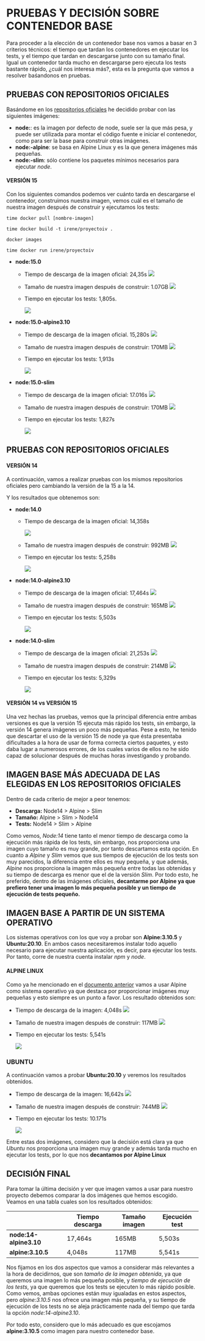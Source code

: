 # PRUEBAS Y DECISIÓN SOBRE CONTENEDOR BASE
Para proceder a la elección de un contenedor base nos vamos a basar en 3 criterios técnicos: el tiempo que tardan los contenedores en ejecutar los tests, y el tiempo que tardan en descargarse junto con su tamaño final.
Igual un contenedor tarda mucho en descargarse pero ejecuta los tests bastante rápido, ¿cuál nos interesa más?, esta es la pregunta que vamos a resolver baśandonos en pruebas.

## PRUEBAS CON REPOSITORIOS OFICIALES
Basándome en los [repositorios oficiales](https://hub.docker.com/_/node) he decidido probar con las siguientes imágenes:
- **node:<version>**: es la imagen por defecto de node, suele ser la que más pesa, y puede ser utilizada para montar el código fuente e iniciar el contenedor, como para ser la base para construir otras imágenes.
- **node:<version>-alpine**: se basa en Alpine Linux y es la que genera imágenes más pequeñas.
- **node:<version>-slim**: sólo contiene los paquetes mínimos necesarios para ejecutar *node*.

#### VERSIÓN 15
Con los siguientes comandos podemos ver cuánto tarda en descargarse el contenedor, construimos nuestra imagen, vemos cuál es el tamaño de nuestra imagen después de construir y ejecutamos los tests:
~~~
time docker pull [nombre-imagen]

time docker build -t irene/proyectoiv .

docker images

time docker run irene/proyectoiv
~~~

- **node:15.0**
  - Tiempo de descarga de la imagen oficial: 24,35s
    ![](imagenes/descarga-node15.png)
  - Tamaño de nuestra imagen después de construir: 1.07GB
    ![](imagenes/tamaño-node15.png)
  - Tiempo en ejecutar los tests: 1,805s.

    ![](imagenes/test-node15.png)

- **node:15.0-alpine3.10**
  - Tiempo de descarga de la imagen oficial. 15,280s
    ![](imagenes/descarga-alpine15.png)
  - Tamaño de nuestra imagen después de construir: 170MB
    ![](imagenes/tamaño-alpine15.png)
  - Tiempo en ejecutar los tests: 1,913s

    ![](imagenes/test-alpine15.png)


- **node:15.0-slim**
  - Tiempo de descarga de la imagen oficial: 17.016s
    ![](imagenes/descarga-slim15.png)
  - Tamaño de nuestra imagen después de construir: 170MB
    ![](imagenes/tamaño-slim15.png)
  - Tiempo en ejecutar los tests: 1,827s

    ![](imagenes/test-slim15.png)

## PRUEBAS CON REPOSITORIOS OFICIALES

#### VERSIÓN 14
A continuación, vamos a realizar pruebas con los mismos repositorios oficiales pero cambiando la versión de la 15 a la 14.

Y los resultados que obtenemos son:
- **node:14.0**
  - Tiempo de descarga de la imagen oficial: 14,358s

    ![](imagenes/descarga-node14.png)

  - Tamaño de nuestra imagen después de construir: 992MB
  ![](imagenes/tamaño-node14.png)
  - Tiempo en ejecutar los tests: 5,258s

    ![](imagenes/test-Node14.png)

- **node:14.0-alpine3.10**

  - Tiempo de descarga de la imagen oficial: 17,464s
  ![](imagenes/descarga-14-alpine.png)
  - Tamaño de nuestra imagen después de construir: 165MB
  ![](imagenes/tamaño-14-alpine.png)
  - Tiempo en ejecutar los tests: 5,503s

    ![](imagenes/test-14Alpine.png)

- **node:14.0-slim**
  - Tiempo de descarga de la imagen oficial: 21,253s
  ![](imagenes/descarga-14-slim.png)
  - Tamaño de nuestra imagen después de construir: 214MB
  ![](imagenes/tamaño-14-slim.png)
  - Tiempo en ejecutar los tests: 5,329s

    ![](imagenes/test-14Slim.png)

#### VERSIÓN 14 vs VERSIÓN 15
Una vez hechas las pruebas, vemos que la principal diferencia entre ambas versiones es que la versión 15 ejecuta más rápido los tests, sin embargo, la versión 14 genera imágenes un poco más pequeñas.
Pese a esto, he tenido que descartar el uso de la versión 15 de node ya que ésta presentaba dificultades a la hora de usar de forma correcta ciertos paquetes, y esto daba lugar a numerosos errores, de los cuales varios de ellos no he sido capaz de solucionar después de muchas horas investigando y probando.

## IMAGEN BASE MÁS ADECUADA DE LAS ELEGIDAS EN LOS REPOSITORIOS OFICIALES
Dentro de cada criterio de mejor a peor tenemos:
- **Descarga:** Node14 > Alpine > Slim
- **Tamaño:** Alpine > Slim > Node14
- **Tests:** Node14 > Slim > Alpine

Como vemos, *Node:14* tiene tanto el menor tiempo de descarga como la ejecución más rápida de los tests, sin embargo, nos proporciona una imagen cuyo tamaño es muy grande, por tanto descartamos esta opción.
En cuanto a *Alpine* y *Slim* vemos que sus tiempos de ejecución de los tests son muy parecidos, la diferencia entre ellos es muy pequeña, y que además, *Alpine* nos proporciona la imagen más pequeña entre todas las obtenidas y su tiempo de descarga es menor que el de la versión *Slim*. Por todo esto, he preferido, dentro de las imágenes oficiales, **decantarme por Alpine ya que prefiero tener una imagen lo más pequeña posible y un tiempo de ejecución de tests pequeño.**

## IMAGEN BASE A PARTIR DE UN SISTEMA OPERATIVO
Los sistemas operativos con los que voy a probar son **Alpine:3.10.5** y **Ubuntu:20.10**.
En ambos casos necesitaremos instalar todo aquello necesario para ejecutar nuestra aplicación, es decir, para ejecutar los tests. Por tanto, corre de nuestra cuenta instalar *npm* y *node*.

#### ALPINE LINUX
Como ya he mencionado en el [documento anterior](https://github.com/irenecj/proyecto-idiomas/blob/master/docs/intro-Docker.md) vamos a usar Alpine como sistema operativo ya que destaca por proporcionar imágenes muy pequeñas y esto siempre es un punto a favor.
Los resultado obtenidos son:
- Tiempo de descarga de la imagen: 4,048s
  ![](imagenes/descarga-alpineSO.png)
- Tamaño de nuestra imagen después de construir: 117MB
  ![](imagenes/tamaño-alpineSO.png)
- Tiempo en ejecutar los tests: 5,541s

  ![](imagenes/test-alpineSO.png)

### UBUNTU
A continuación vamos a probar **Ubuntu:20.10** y veremos los resultados obtenidos.
- Tiempo de descarga de la imagen: 16,642s
  ![](imagenes/descarga-ubuntu.png)
- Tamaño de nuestra imagen después de construir: 744MB
  ![](imagenes/tamaño-ubuntuSO.png)
- Tiempo en ejecutar los tests: 10.171s

  ![](imagenes/test-ubuntuSO.png)

Entre estas dos imágenes, considero que la decisión está clara ya que *Ubuntu* nos proporciona una imagen muy grande y además tarda mucho en ejecutar los tests, por lo que nos **decantamos por Alpine Linux**

## DECISIÓN FINAL
Para tomar la última decisión y ver que imagen vamos a usar para nuestro proyecto debemos comparar la dos imágenes que hemos escogido. Veamos en una tabla cuales son los resultados obtenidos:

|  | Tiempo descarga | Tamaño imagen | Ejecución test |
| -- | -- | -- | -- |
| **node:14-alpine3.10**| 17,464s | 165MB | 5,503s |
| **alpine:3.10.5** | 4,048s | 117MB | 5,541s |

Nos fijamos en los dos aspectos que vamos a considerar más relevantes a la hora de decidirnos, que son *tamaño de la imagen obtenida*, ya que queremos una imagen lo más pequeña posible, y *tiempo de ejecución de los tests*, ya que queremos que los tests se ejecuten lo más rápido posible.
Como vemos, ambas opciones están muy igualadas en estos aspectos, pero *alpine:3.10.5* nos ofrece una imagen más pequeña, y su tiempo de ejecución de los tests no se aleja prácticamente nada del tiempo que tarda la opción *node:14-alpine3.10*.

Por todo esto, considero que lo más adecuado es que escojamos **alpine:3.10.5** como imagen para nuestro contenedor base.
